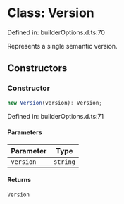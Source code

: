 # Class: Version

Defined in: builderOptions.d.ts:70

Represents a single semantic version.

## Constructors

### Constructor

```ts
new Version(version): Version;
```

Defined in: builderOptions.d.ts:71

#### Parameters

| Parameter | Type |
| ------ | ------ |
| `version` | `string` |

#### Returns

`Version`
